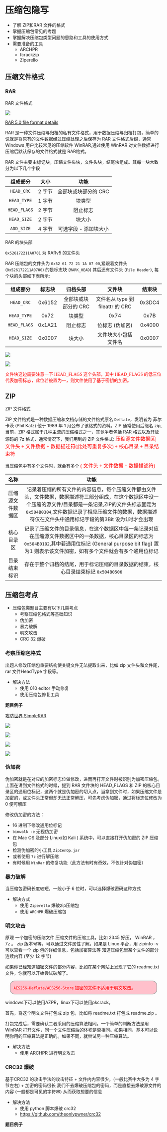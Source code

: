 # 压缩包隐写

+ 了解 ZIP和RAR 文件的格式
+ 掌握压缩包常见的考题
+ 掌握解决压缩包类型问题的思路和工具的使用方式
+ 需要准备的工具
	+ ARCHPR
	+ fcrackzip
	+ Ziperello

## 压缩文件格式

### RAR

RAR 文件格式

![](./compress_misc.assets/MARK_HEAD.jpg)

[RAR 5.0 file format details](https://www.rarlab.com/technote.htm)

RAR 是一种文件压缩与归档的私有文件格式，用于数据压缩与归档打包，简单的说就是将原有的文件数据经过压缩处理之后保存为 RAR 文件格式后缀，通常 Windows 用户比较常见的压缩软件 WinRAR,通过使用 WinRAR 对文件数据进行压缩后默认保存的文件格式就是 RAR格式。

RAR 文件主要由标记块，压缩文件头块，文件头块，结尾块组成。其每一块大致分为以下几个字段

| 组成部分 | 大小 | 功能  |
|:-:|:-:|:-: |
| `HEAD_CRC` | 2 字节 | 全部块或块部分的 CRC  |
| `HEAD_TYPE` | 1 字节 | 块类型  |
| `HEAD_FLAGS`| 2 字节 | 阻止标志  |
| `HEAD_SIZE`| 2 字节 | 块大小  |
| `ADD_SIZE`| 4 字节 | 可选字段 - 添加块大小  |

RAR 的块头部

`0x526172211A0701` 为 RARv5 的文件头 


RAR 压缩包的文件头为 `0x52 61 72 21 1A 07 00`,紧跟着文件头 (`0x526172211A0700`) 的是标志块 (`MARK_HEAD`) 其后还有文件头 (`File Header`), 每个块的头部如下表所示:

| 组成部分 | 标志块 | 归档头部 | 文件块 | 结束块  |
|:-:|:-:|:-:|:-:|:-: |
| `HEAD_CRC` | 0x6152 | 全部块或块部分的 CRC | 文件名从 type 到 fileattr 的 CRC | 0x3DC4  |
| `HEAD_TYPE` | 0x72 | 块类型 | 0x74 | 0x7B  |
| `HEAD_FLAGS`| 0x1A21 | 阻止标志 | 位标志 (伪加密) | 0x4000  |
| `HEAD_SIZE`| 0x0007 | 块大小 | 文件块大小包括文件名 | 0x0007  |

![](./compress_misc.assets/2022-10-02_23-53.png)

![](./compress_misc.assets/2022-10-02_23-58.png)


<font color="red" face=Monaco > 文件块这边需要注意一下 HEAD_FLAGS 这个头部，其中 HEAD_FLAGS 的低三位代表加密标志，此位若被置为一，则文件使用了基于密钥的加密。 </font>


## ZIP

ZIP 文件格式

ZIP 文件格式是一种数据压缩和文档存储的文件格式原名 `Deflate`，发明者为 菲尔卡茨 (Phil Katz) 他于 1989 年 1 月公布了该格式的资料。ZIP 通常使用后缀名 zip,当前，ZIP 格式属于几种主流的压缩格式之一，其竞争者包括 RAR 格式以及开放源码的 7z 格式，通常情况下，我们用到的 ZIP 文件格式: <font color="red" face=Monaco size=3> 压缩源文件数据区| 文件头 + 文件数据 + 数据描述符(此处可重复多次) + 核心目录 + 目录结束符 </font>

当压缩包中有多个文件时，就会有多个 <font color="red" face=Monaco size=3> ( 文件头 + 文件数据 + 数据描述符) </font> 

| 名称 | 功能  |
|:-:|:-: |
| 压缩源文件数据区 |记录着压缩的所有文件的内容信息，每个压缩文件都由文件头，文件数据，数据描述符三部分组成，在这个数据区中没一个压缩的源文件/目录都是一条记录,ZIP的文件头标志固定为 `0x504B0304`,文件数据记录了相应压缩文件的数据，数据描述符仅在文件头中通用标记字段的第3Bit 设为1时才会出现   |
| 核心目录区 | 记录了压缩文件的目录信息，在这个数据区中每一条记录对应在压缩源文件数据区中的一条数据，核心目录区的标志为 `0x504B0102`,其中若通用位标记 (General purpose bit flag) 置为1 则表示该文件加密，如有多个文件就会有多个通用位标记 |
| 目录结束标识 | 存在于整个归档的结尾，用于标记压缩的目录数据的结束，核心目录结束标记 `0x504B0506`  |

## 压缩包考点

+ 压缩包类题目主要有以下几类考点
	+ 考察压缩包格式等基础知识
	+ 伪加密
	+ 暴力破解
	+ 明文攻击
	+ CRC 32 爆破


### 考察压缩包格式

出题人修改压缩包重要结构使关键文件无法提取出来，比如 zip 文件头和文件尾，rar 文件HeadType 字段等。


+ 解决方法
	+ 使用 010 editor 手动修复
	+ 使用压缩包修复工具

**题目例子**

[攻防世界 SimpleRAR](./compress_misc.assets/simpleRAR.rar)

![](./compress_misc.assets/2022-10-03_00-12.png)

![](./compress_misc.assets/2022-10-03_00-06.png)

![](./compress_misc.assets/2022-10-03_00-10.png)


![](./compress_misc.assets/2022-10-03_00-27.png)



### 伪加密

伪加密就是在对应的加密标志位做修改，进而再打开文件时被识别为加密压缩包。上面在讲到文件格式的时候，提到 RAR 文件块的 HEAD_FLAGS 和 ZIP 的核心目录区的通用位标记，这两个就是伪加密的切入点，当拿到文件时，如果压缩文件是加密的，或文件头正常但却无法正常解压，可先考虑伪加密，通过将标志位修改为 0 便可解压

修改伪加密的方法：
+ 16 进制下修改通用位标记
+ `binwalk -e` 无视伪加密
+ 在 Mac OS 及部分 Linux(如 Kali ) 系统中，可以直接打开伪加密的 ZIP 压缩包
+ 检测伪加密的小工具 `ZipCenOp.jar`
+ 或者使用 `7z` 进行解压缩
+ 有时候用 `WinRar` 的修复功能（此方法有时有奇效，不仅针对伪加密）

### 暴力破解

当压缩包密码长度较短，一般小于 6 位时，可以选择爆破密码这种方式

+ 解决方式
	+ 使用 `Ziperello` 爆破zip压缩包
	+ 使用 `ARCHPR` 爆破压缩包


### 明文攻击

原理
一个加密的压缩文件
压缩文件的压缩工具，比如 2345 好压， WinRAR ， 7z 。 zip 版本号等，可以通过文件属性了解。如果是 Linux 平台，用 zipinfo -v 可以查看一个 zip 包的详细信息，包括加密算法等
知道压缩包里某个文件的部分连续内容 (至少 12 字节)

如果你已经知道加密文件的部分内容，比如在某个网站上发现了它的 readme.txt 文件，你就可以开始尝试破解了。

<div style='border-radius:15px;display:block;background-color:pink;border:2px solid #aaa;margin:15px;padding:10px;'><font color='red' face=Monaco><code>AES256-Deflate/AES256-Store</code> 加密的文件不适用于明文攻击。</font></div>

windows下可以使用AZPR，linux下可以使用pkcrack。 

首先，将这个明文文件打包成 zip 包，比如将 readme.txt 打包成 readme.zip 。

打包完成后，需要确认二者采用的压缩算法相同。一个简单的判断方法是用 WinRAR 打开文件，同一个文件压缩后的体积是否相同。如果相同，基本可以说明你用的压缩算法是正确的。如果不同，就尝试另一种压缩算法。


+ 解决方法
	+ 使用 ARCHPR 进行明文攻击

### CRC32 爆破

基于CRC32 的攻击手法的攻击特征
	+ 文件内内容很少，(一般比赛中大多为 4 字节左右)
	+ 加密的密码很长
我们不去爆破压缩包的密码，而是直接去爆破源文件的内容 (一般都是可见的字符串) 从而获取想要的信息

+ 解决方法
	+ 使用 python 脚本爆破 crc32
	+ https://github.com/theonlypwner/crc32

**题目例子**

[](https://sp4n9x.github.io/2020/04/10/RAR%E6%96%87%E4%BB%B6%E6%A0%BC%E5%BC%8F%E5%88%86%E6%9E%90/)
